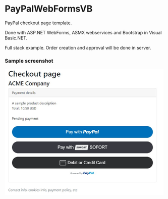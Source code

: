 # PayPalWebFormsVB
PayPal checkout page template.

Done with ASP.NET WebForms, ASMX webservices and Bootstrap in Visual Basic.NET.

Full stack example. Order creation and approval will be done in server.

### Sample screenshot ###
![screenshot](./resources/screenshot.jpg)
